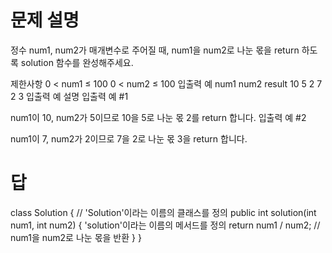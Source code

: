 # 문제 설명
정수 num1, num2가 매개변수로 주어질 때, num1을 num2로 나눈 몫을 return 하도록 solution 함수를 완성해주세요.

제한사항
0 < num1 ≤ 100
0 < num2 ≤ 100
입출력 예
num1	num2	result
10	5	2
7	2	3
입출력 예 설명
입출력 예 #1

num1이 10, num2가 5이므로 10을 5로 나눈 몫 2를 return 합니다.
입출력 예 #2

num1이 7, num2가 2이므로 7을 2로 나눈 몫 3을 return 합니다.

# 답
 
class Solution { // 'Solution'이라는 이름의 클래스를 정의
    public int solution(int num1, int num2) { 'solution'이라는 이름의 메서드를 정의
        return num1 / num2;  // num1을 num2로 나눈 몫을 반환 
    }
}
